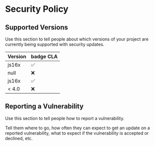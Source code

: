 # Security Policy

## Supported Versions

Use this section to tell people about which versions of your project are
currently being supported with security updates.

| Version | badge CLA          |
| ------- | ------------------ |
| js16x   | :white_check_mark: |
| null    | :x:                |
| js16x   | :white_check_mark: |
| < 4.0   | :x:                |

## Reporting a Vulnerability

Use this section to tell people how to report a vulnerability.

Tell them where to go, how often they can expect to get an update on a
reported vulnerability, what to expect if the vulnerability is accepted or
declined, etc.
